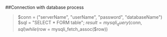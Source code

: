 ##Connection with database process

> $conn = ("serverName", "userName", "password", "databaseName")
>  $sql = "SELECT * FORM table";
>  $result = mysqli_query($conn, $sql)
>  while($row = mysqli_fetch_assoc($row))
